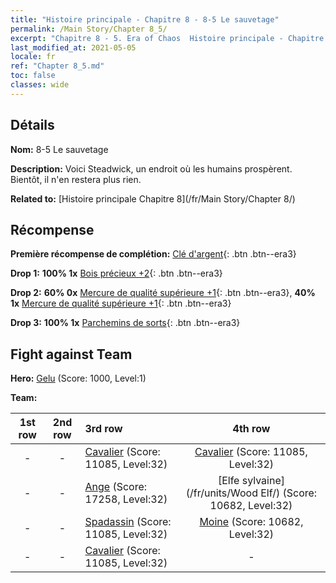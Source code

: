 ```yaml
---
title: "Histoire principale - Chapitre 8 - 8-5 Le sauvetage"
permalink: /Main Story/Chapter 8_5/
excerpt: "Chapitre 8 - 5. Era of Chaos  Histoire principale - Chapitre 8_5. 8-5 Le sauvetage"
last_modified_at: 2021-05-05
locale: fr
ref: "Chapter 8_5.md"
toc: false
classes: wide
---
```


## Détails

 **Nom:** 8-5 Le sauvetage

 **Description:** Voici Steadwick, un endroit où les humains prospèrent. Bientôt, il n'en restera plus rien.

 **Related to:** [Histoire principale Chapitre 8](/fr/Main Story/Chapter 8/)

## Récompense

 **Première récompense de complétion:** [Clé d'argent](/ItemsFR/con_693/){: .btn .btn--era3}

 **Drop 1:** **100% 1x** [Bois précieux +2](/ItemsFR/mat_27/){: .btn .btn--era3}

 **Drop 2:** **60% 0x** [Mercure de qualité supérieure +1](/ItemsFR/mat_21/){: .btn .btn--era3}, **40% 1x** [Mercure de qualité supérieure +1](/ItemsFR/mat_21/){: .btn .btn--era3}

 **Drop 3:** **100% 1x** [Parchemins de sorts](/ItemsFR/con_694/){: .btn .btn--era3}


## Fight against Team
 **Hero:** [Gelu](/fr/heroes/Gelu/) (Score: 1000, Level:1)

 **Team:**


  | 1st row | 2nd row | 3rd row | 4th row |
  |:----:|:----:|:----|:----:|
  | - | - | [Cavalier](/fr/units/Cavalier/) (Score: 11085, Level:32)  | [Cavalier](/fr/units/Cavalier/) (Score: 11085, Level:32)  |
  | - | - | [Ange](/fr/units/Angel/) (Score: 17258, Level:32)  | [Elfe sylvaine](/fr/units/Wood Elf/) (Score: 10682, Level:32)  |
  | - | - | [Spadassin](/fr/units/Swordsman/) (Score: 11085, Level:32)  | [Moine](/fr/units/Monk/) (Score: 10682, Level:32)  |
  | - | - | [Cavalier](/fr/units/Cavalier/) (Score: 11085, Level:32)  | - |



